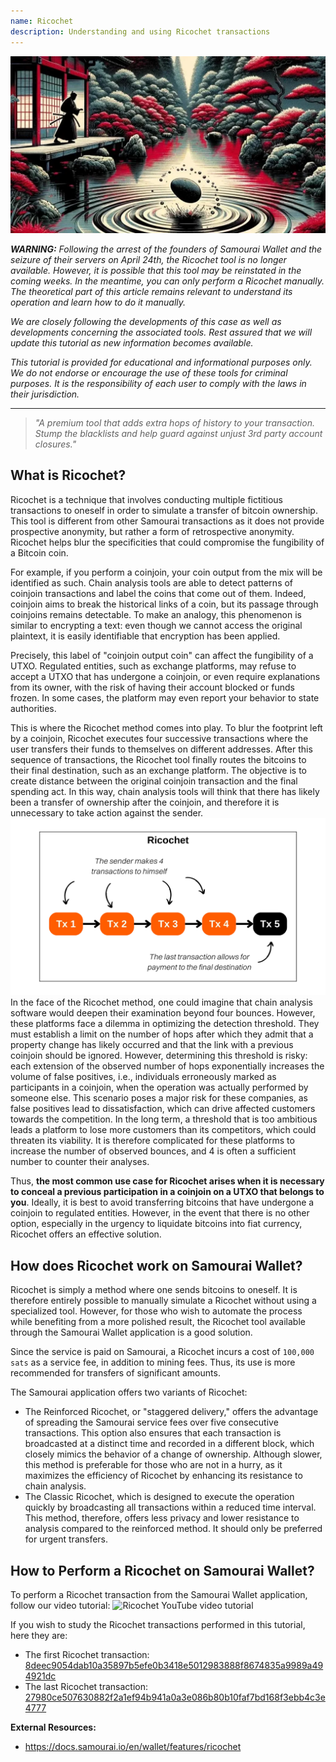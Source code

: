 ```yaml
---
name: Ricochet
description: Understanding and using Ricochet transactions
---
```

![cover ricochet](assets/cover.webp)

***WARNING:** Following the arrest of the founders of Samourai Wallet and the seizure of their servers on April 24th, the Ricochet tool is no longer available. However, it is possible that this tool may be reinstated in the coming weeks. In the meantime, you can only perform a Ricochet manually. The theoretical part of this article remains relevant to understand its operation and learn how to do it manually.*

_We are closely following the developments of this case as well as developments concerning the associated tools. Rest assured that we will update this tutorial as new information becomes available._

_This tutorial is provided for educational and informational purposes only. We do not endorse or encourage the use of these tools for criminal purposes. It is the responsibility of each user to comply with the laws in their jurisdiction._

---

> *"A premium tool that adds extra hops of history to your transaction. Stump the blacklists and help guard against unjust 3rd party account closures."*

## What is Ricochet?
Ricochet is a technique that involves conducting multiple fictitious transactions to oneself in order to simulate a transfer of bitcoin ownership. This tool is different from other Samourai transactions as it does not provide prospective anonymity, but rather a form of retrospective anonymity. Ricochet helps blur the specificities that could compromise the fungibility of a Bitcoin coin.

For example, if you perform a coinjoin, your coin output from the mix will be identified as such. Chain analysis tools are able to detect patterns of coinjoin transactions and label the coins that come out of them. Indeed, coinjoin aims to break the historical links of a coin, but its passage through coinjoins remains detectable. To make an analogy, this phenomenon is similar to encrypting a text: even though we cannot access the original plaintext, it is easily identifiable that encryption has been applied.

Precisely, this label of "coinjoin output coin" can affect the fungibility of a UTXO. Regulated entities, such as exchange platforms, may refuse to accept a UTXO that has undergone a coinjoin, or even require explanations from its owner, with the risk of having their account blocked or funds frozen. In some cases, the platform may even report your behavior to state authorities.

This is where the Ricochet method comes into play. To blur the footprint left by a coinjoin, Ricochet executes four successive transactions where the user transfers their funds to themselves on different addresses. After this sequence of transactions, the Ricochet tool finally routes the bitcoins to their final destination, such as an exchange platform. The objective is to create distance between the original coinjoin transaction and the final spending act. In this way, chain analysis tools will think that there has likely been a transfer of ownership after the coinjoin, and therefore it is unnecessary to take action against the sender.
![ricochet diagram](assets/en/1.webp)
In the face of the Ricochet method, one could imagine that chain analysis software would deepen their examination beyond four bounces. However, these platforms face a dilemma in optimizing the detection threshold. They must establish a limit on the number of hops after which they admit that a property change has likely occurred and that the link with a previous coinjoin should be ignored. However, determining this threshold is risky: each extension of the observed number of hops exponentially increases the volume of false positives, i.e., individuals erroneously marked as participants in a coinjoin, when the operation was actually performed by someone else. This scenario poses a major risk for these companies, as false positives lead to dissatisfaction, which can drive affected customers towards the competition. In the long term, a threshold that is too ambitious leads a platform to lose more customers than its competitors, which could threaten its viability. It is therefore complicated for these platforms to increase the number of observed bounces, and 4 is often a sufficient number to counter their analyses.

Thus, **the most common use case for Ricochet arises when it is necessary to conceal a previous participation in a coinjoin on a UTXO that belongs to you**. Ideally, it is best to avoid transferring bitcoins that have undergone a coinjoin to regulated entities. However, in the event that there is no other option, especially in the urgency to liquidate bitcoins into fiat currency, Ricochet offers an effective solution.

## How does Ricochet work on Samourai Wallet?
Ricochet is simply a method where one sends bitcoins to oneself. It is therefore entirely possible to manually simulate a Ricochet without using a specialized tool. However, for those who wish to automate the process while benefiting from a more polished result, the Ricochet tool available through the Samourai Wallet application is a good solution.

Since the service is paid on Samourai, a Ricochet incurs a cost of `100,000 sats` as a service fee, in addition to mining fees. Thus, its use is more recommended for transfers of significant amounts.

The Samourai application offers two variants of Ricochet:
- The Reinforced Ricochet, or "staggered delivery," offers the advantage of spreading the Samourai service fees over five consecutive transactions. This option also ensures that each transaction is broadcasted at a distinct time and recorded in a different block, which closely mimics the behavior of a change of ownership. Although slower, this method is preferable for those who are not in a hurry, as it maximizes the efficiency of Ricochet by enhancing its resistance to chain analysis.
- The Classic Ricochet, which is designed to execute the operation quickly by broadcasting all transactions within a reduced time interval. This method, therefore, offers less privacy and lower resistance to analysis compared to the reinforced method. It should only be preferred for urgent transfers.

## How to Perform a Ricochet on Samourai Wallet?
To perform a Ricochet transaction from the Samourai Wallet application, follow our video tutorial:
![Ricochet YouTube video tutorial](https://youtu.be/Gsz0zuVo3N4)

If you wish to study the Ricochet transactions performed in this tutorial, here they are:
- The first Ricochet transaction: [8deec9054dab10a35897b5efe0b3418e5012983888f8674835a9989a494921dc](https://mempool.space/fr/testnet/tx/8deec9054dab10a35897b5efe0b3418e5012983888f8674835a9989a494921dc)
- The last Ricochet transaction: [27980ce507630882f2a1ef94b941a0a3e086b80b10faf7bd168f3ebb4c3e4777](https://mempool.space/fr/testnet/tx/27980ce507630882f2a1ef94b941a0a3e086b80b10faf7bd168f3ebb4c3e4777)

**External Resources:**
- https://docs.samourai.io/en/wallet/features/ricochet